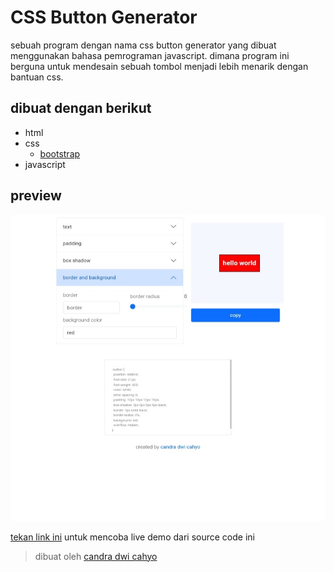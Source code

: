 # CSS Button Generator

sebuah program dengan nama css button generator yang dibuat menggunakan bahasa pemrograman javascript. dimana program ini berguna untuk mendesain sebuah tombol menjadi lebih menarik dengan bantuan css.

## dibuat dengan berikut

* html   
* css 
  * [bootstrap](https://getbootstrap.com)
* javascript

## preview 

![image](https://github.com/candradwicahyo/css-button-generator/blob/master/image.jpg)

[tekan link ini](https://candradwicahyo.github.io/css-button-generator) untuk mencoba live demo dari source code ini

> dibuat oleh [candra dwi cahyo](https://instagram.com/candradwicahyo18)